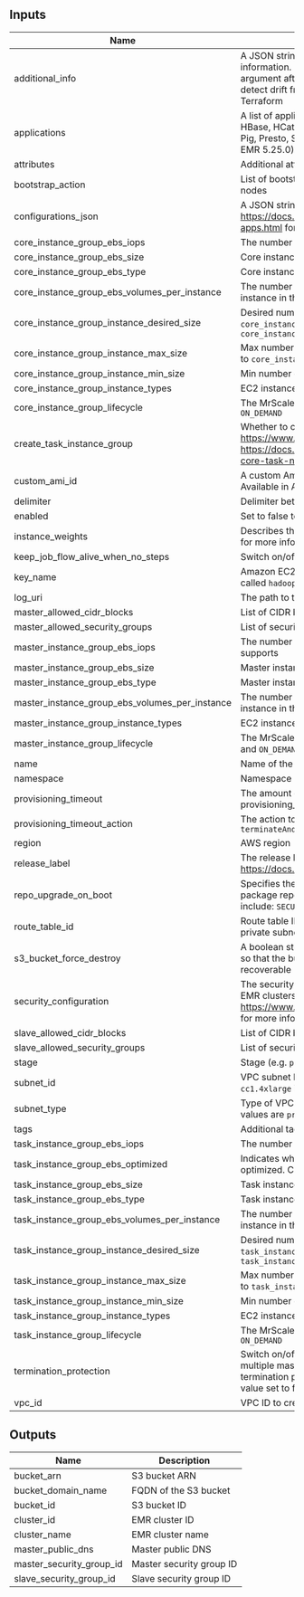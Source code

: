 ## Inputs

| Name | Description | Type | Default | Required |
|------|-------------|:----:|:-----:|:-----:|
| additional_info | A JSON string for selecting additional features such as adding proxy information. Note: Currently there is no API to retrieve the value of this argument after EMR cluster creation from provider, therefore Terraform cannot detect drift from the actual EMR cluster if its value is changed outside Terraform | string | `null` | no |
| applications | A list of applications for the cluster. Valid values are: Flink, Ganglia, Hadoop, HBase, HCatalog, Hive, Hue, JupyterHub, Livy, Mahout, MXNet, Oozie, Phoenix, Pig, Presto, Spark, Sqoop, TensorFlow, Tez, Zeppelin, and ZooKeeper (as of EMR 5.25.0). Case insensitive | list(string) | - | yes |
| attributes | Additional attributes (_e.g._ "1") | list(string) | `<list>` | no |
| bootstrap_action | List of bootstrap actions that will be run before Hadoop is started on the cluster nodes | object | `<list>` | no |
| configurations_json | A JSON string for supplying list of configurations for the EMR cluster. See https://docs.aws.amazon.com/emr/latest/ReleaseGuide/emr-configure-apps.html for more details | string | `null` | no |
| core_instance_group_ebs_iops | The number of I/O operations per second (IOPS) that the Core volume supports | number | `null` | no |
| core_instance_group_ebs_size | Core instances volume size, in gibibytes (GiB) | number | - | yes |
| core_instance_group_ebs_type | Core instances volume type. Valid options are `gp2`, `io1`, `standard` and `st1` | string | `gp2` | no |
| core_instance_group_ebs_volumes_per_instance | The number of EBS volumes with this configuration to attach to each EC2 instance in the Core instance group | number | `1` | no |
| core_instance_group_instance_desired_size | Desired number of instances for the Core instance group. Must between of `core_instance_group_instance_min_size` and `core_instance_group_instance_max_size` | number | `1` | no |
| core_instance_group_instance_max_size | Max number of instances for the Core instance group. Must be greater or equal to `core_instance_group_instance_min_size` | number | `1` | no |
| core_instance_group_instance_min_size | Min number of instances for the Core instance group. Must be at least 1 | number | `1` | no |
| core_instance_group_instance_types | EC2 instance type for all instances in the Core instance group | list(string) | - | yes |
| core_instance_group_lifecycle | The MrScaler lifecycle for instances in core group. Allowed values are `SPOT` and `ON_DEMAND` | string | `SPOT` | no |
| create_task_instance_group | Whether to create an instance group for Task nodes. For more info: https://www.terraform.io/docs/providers/aws/r/emr_instance_group.html, https://docs.aws.amazon.com/emr/latest/ManagementGuide/emr-master-core-task-nodes.html | bool | `false` | no |
| custom_ami_id | A custom Amazon Linux AMI for the cluster (instead of an EMR-owned AMI). Available in Amazon EMR version 5.7.0 and later | string | `null` | no |
| delimiter | Delimiter between `namespace`, `stage`, `name` and `attributes` | string | `-` | no |
| enabled | Set to false to prevent the module from creating any resources | bool | `true` | no |
| instance_weights | Describes the instance and weights. Check out [Elastigroup Weighted Instances](https://api.spotinst.com/elastigroup-for-aws/concepts/general-concepts/elastigroup-capacity-instances-or-weighted) for more info. | object | `<list>` | no |
| keep_job_flow_alive_when_no_steps | Switch on/off run cluster with no steps or when all steps are complete | bool | `true` | no |
| key_name | Amazon EC2 key pair that can be used to ssh to the master node as the user called `hadoop` | string | `null` | no |
| log_uri | The path to the Amazon S3 location where logs for this cluster are stored | string | `null` | no |
| master_allowed_cidr_blocks | List of CIDR blocks to be allowed to access the master instances | list(string) | `<list>` | no |
| master_allowed_security_groups | List of security groups to be allowed to connect to the master instances | list(string) | `<list>` | no |
| master_instance_group_ebs_iops | The number of I/O operations per second (IOPS) that the Master volume supports | number | `null` | no |
| master_instance_group_ebs_size | Master instances volume size, in gibibytes (GiB) | number | - | yes |
| master_instance_group_ebs_type | Master instances volume type. Valid options are `gp2`, `io1`, `standard` and `st1` | string | `gp2` | no |
| master_instance_group_ebs_volumes_per_instance | The number of EBS volumes with this configuration to attach to each EC2 instance in the Master instance group | number | `1` | no |
| master_instance_group_instance_types | EC2 instance types for all instances in the Master instance group | list(string) | - | yes |
| master_instance_group_lifecycle | The MrScaler lifecycle for instances in master group. Allowed values are `SPOT` and `ON_DEMAND` | string | `SPOT` | no |
| name | Name of the application | string | - | yes |
| namespace | Namespace (e.g. `eg` or `cp`) | string | `` | no |
| provisioning_timeout | The amount of time (minutes) after which the cluster perform provisioning_timeout_action if it's still in provisioning status. | number | `15` | no |
| provisioning_timeout_action | The action to take if the timeout is exceeded. Valid values: `terminate`, `terminateAndRetry` | string | `terminate` | no |
| region | AWS region | string | - | yes |
| release_label | The release label for the Amazon EMR release. https://docs.aws.amazon.com/emr/latest/ReleaseGuide/emr-release-5x.html | string | `emr-5.25.0` | no |
| repo_upgrade_on_boot | Specifies the type of updates that are applied from the Amazon Linux AMI package repositories when an instance boots using the AMI. Possible values include: `SECURITY`, `NONE` | string | `NONE` | no |
| route_table_id | Route table ID for the VPC S3 Endpoint when launching the EMR cluster in a private subnet. Required when `subnet_type` is `private` | string | `` | no |
| s3_bucket_force_destroy | A boolean string that indicates all objects should be deleted from the S3 bucket so that the bucket can be destroyed without error. These objects are not recoverable | bool | `false` | no |
| security_configuration | The security configuration name to attach to the EMR cluster. Only valid for EMR clusters with `release_label` 4.8.0 or greater. See https://www.terraform.io/docs/providers/aws/r/emr_security_configuration.html for more info | string | `null` | no |
| slave_allowed_cidr_blocks | List of CIDR blocks to be allowed to access the slave instances | list(string) | `<list>` | no |
| slave_allowed_security_groups | List of security groups to be allowed to connect to the slave instances | list(string) | `<list>` | no |
| stage | Stage (e.g. `prod`, `dev`, `staging`) | string | `` | no |
| subnet_id | VPC subnet ID where you want the job flow to launch. Cannot specify the `cc1.4xlarge` instance type for nodes of a job flow launched in a Amazon VPC | string | - | yes |
| subnet_type | Type of VPC subnet ID where you want the job flow to launch. Supported values are `private` or `public` | string | `private` | no |
| tags | Additional tags (_e.g._ { BusinessUnit : ABC }) | map(string) | `<map>` | no |
| task_instance_group_ebs_iops | The number of I/O operations per second (IOPS) that the Task volume supports | number | `null` | no |
| task_instance_group_ebs_optimized | Indicates whether an Amazon EBS volume in the Task instance group is EBS-optimized. Changing this forces a new resource to be created | bool | `false` | no |
| task_instance_group_ebs_size | Task instances volume size, in gibibytes (GiB) | number | `10` | no |
| task_instance_group_ebs_type | Task instances volume type. Valid options are `gp2`, `io1`, `standard` and `st1` | string | `gp2` | no |
| task_instance_group_ebs_volumes_per_instance | The number of EBS volumes with this configuration to attach to each EC2 instance in the Task instance group | number | `1` | no |
| task_instance_group_instance_desired_size | Desired number of instances for the Task instance group. Must between of `task_instance_group_instance_min_size` and `task_instance_group_instance_max_size` | number | `1` | no |
| task_instance_group_instance_max_size | Max number of instances for the Task instance group. Must be greater or equal to `task_instance_group_instance_min_size` | number | `1` | no |
| task_instance_group_instance_min_size | Min number of instances for the Core instance group. Must be at least 1 | number | `1` | no |
| task_instance_group_instance_types | EC2 instance types for all instances in the Task instance group | list(string) | `<list>` | no |
| task_instance_group_lifecycle | The MrScaler lifecycle for instances in Task group. Allowed values are `SPOT` and `ON_DEMAND` | string | `SPOT` | no |
| termination_protection | Switch on/off termination protection (default is false, except when using multiple master nodes). Before attempting to destroy the resource when termination protection is enabled, this configuration must be applied with its value set to false | bool | `false` | no |
| vpc_id | VPC ID to create the cluster in (e.g. `vpc-a22222ee`) | string | - | yes |

## Outputs

| Name | Description |
|------|-------------|
| bucket_arn | S3 bucket ARN |
| bucket_domain_name | FQDN of the S3 bucket |
| bucket_id | S3 bucket ID |
| cluster_id | EMR cluster ID |
| cluster_name | EMR cluster name |
| master_public_dns | Master public DNS |
| master_security_group_id | Master security group ID |
| slave_security_group_id | Slave security group ID |

